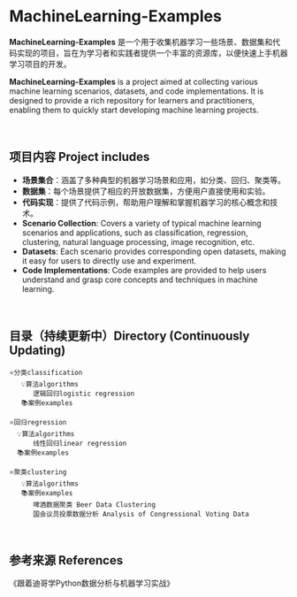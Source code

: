 # MachineLearning-Examples

**MachineLearning-Examples** 是一个用于收集机器学习一些场景、数据集和代码实现的项目，旨在为学习者和实践者提供一个丰富的资源库，以便快速上手机器学习项目的开发。

**MachineLearning-Examples** is a project aimed at collecting various machine learning scenarios, datasets, and code implementations. It is designed to provide a rich repository for learners and practitioners, enabling them to quickly start developing machine learning projects.

<br/>

## 项目内容 Project includes

- **场景集合**：涵盖了多种典型的机器学习场景和应用，如分类、回归、聚类等。
- **数据集**：每个场景提供了相应的开放数据集，方便用户直接使用和实验。
- **代码实现**：提供了代码示例，帮助用户理解和掌握机器学习的核心概念和技术。
- **Scenario Collection**: Covers a variety of typical machine learning scenarios and applications, such as classification, regression, clustering, natural language processing, image recognition, etc.
- **Datasets**: Each scenario provides corresponding open datasets, making it easy for users to directly use and experiment.
- **Code Implementations**: Code examples are provided to help users understand and grasp core concepts and techniques in machine learning.

<br/>

## 目录（持续更新中）Directory (Continuously Updating)

```
⭐️分类classification
   💡算法algorithms
      逻辑回归logistic regression
   📚案例examples

⭐️回归regression
  💡算法algorithms
      线性回归linear regression
  📚案例examples

⭐️聚类clustering
   💡算法algorithms
   📚案例examples
      啤酒数据聚类 Beer Data Clustering
      国会议员投票数据分析 Analysis of Congressional Voting Data

```

<br/>

## 参考来源 References
《跟着迪哥学Python数据分析与机器学习实战》

